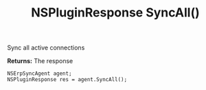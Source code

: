 ﻿---
uid: crmscript_ref_NSErpSyncAgent_SyncAll
title: NSPluginResponse SyncAll()
intellisense: NSErpSyncAgent.SyncAll
keywords: NSErpSyncAgent, SyncAll
so.topic: reference
---

Sync all active connections


**Returns:** The response

```crmscript
NSErpSyncAgent agent;
NSPluginResponse res = agent.SyncAll();
```


